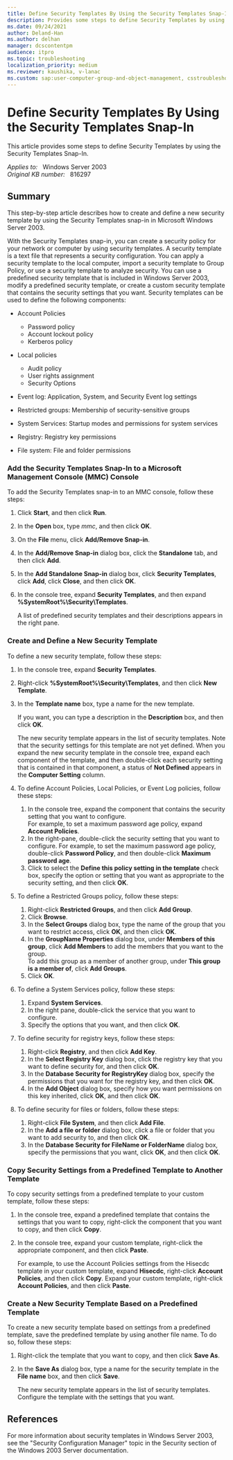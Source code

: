```yaml
---
title: Define Security Templates By Using the Security Templates Snap-In
description: Provides some steps to define Security Templates by using the Security Templates Snap-In
ms.date: 09/24/2021
author: Deland-Han
ms.author: delhan
manager: dcscontentpm
audience: itpro
ms.topic: troubleshooting
localization_priority: medium
ms.reviewer: kaushika, v-lanac
ms.custom: sap:user-computer-group-and-object-management, csstroubleshoot
---
```

# Define Security Templates By Using the Security Templates Snap-In

This article provides some steps to define Security Templates by using the Security Templates Snap-In.

_Applies to:_ &nbsp; Windows Server 2003  
_Original KB number:_ &nbsp; 816297

## Summary

This step-by-step article describes how to create and define a new security template by using the Security Templates snap-in in Microsoft Windows Server 2003.

With the Security Templates snap-in, you can create a security policy for your network or computer by using security templates. A security template is a text file that represents a security configuration. You can apply a security template to the local computer, import a security template to Group Policy, or use a security template to analyze security. You can use a predefined security template that is included in Windows Server 2003, modify a predefined security template, or create a custom security template that contains the security settings that you want. Security templates can be used to define the following components:

- Account Policies

  - Password policy
  - Account lockout policy
  - Kerberos policy
- Local policies

  - Audit policy
  - User rights assignment
  - Security Options
- Event log: Application, System, and Security Event log settings
- Restricted groups: Membership of security-sensitive groups
- System Services: Startup modes and permissions for system services
- Registry: Registry key permissions
- File system: File and folder permissions  

### Add the Security Templates Snap-In to a Microsoft Management Console (MMC) Console

To add the Security Templates snap-in to an MMC console, follow these steps:

1. Click **Start**, and then click **Run**.
2. In the **Open** box, type *mmc*, and then click **OK**.
3. On the **File** menu, click **Add/Remove Snap-in**.
4. In the **Add/Remove Snap-in** dialog box, click the **Standalone** tab, and then click **Add**.
5. In the **Add Standalone Snap-in** dialog box, click **Security Templates**, click **Add**, click **Close**, and then click **OK**.
6. In the console tree, expand **Security Templates**, and then expand
 **%SystemRoot%\Security\Templates**.

   A list of predefined security templates and their descriptions appears in the right pane.  

### Create and Define a New Security Template

To define a new security template, follow these steps:

1. In the console tree, expand **Security Templates**.
2. Right-click **%SystemRoot%\Security\Templates**, and then click **New Template**.
3. In the **Template name** box, type a name for the new template.

   If you want, you can type a description in the **Description** box, and then click **OK**.

   The new security template appears in the list of security templates. Note that the security settings for this template are not yet defined. When you expand the new security template in the console tree, expand each component of the template, and then double-click each security setting that is contained in that component, a status of **Not Defined** appears in the **Computer Setting** column.
4. To define Account Policies, Local Policies, or Event Log policies, follow these steps:  
   1. In the console tree, expand the component that contains the security setting that you want to configure.  
    For example, to set a maximum password age policy, expand **Account Policies**.
   2. In the right-pane, double-click the security setting that you want to configure.
    For example, to set the maximum password age policy, double-click **Password Policy**, and then double-click **Maximum password age**.
   3. Click to select the **Define this policy setting in the template** check box, specify the option or setting that you want as appropriate to the security setting, and then click **OK**.
5. To define a Restricted Groups policy, follow these steps:
   1. Right-click **Restricted Groups**, and then click **Add Group**.
   2. Click **Browse**.
   3. In the **Select Groups** dialog box, type the name of the group that you want to restrict access, click **OK**, and then click **OK**.
   4. In the **GroupName Properties** dialog box, under **Members of this group**, click **Add Members** to add the members that you want to the group.  
   To add this group as a member of another group, under **This group is a member of**, click **Add Groups**.
   5. Click **OK**.
6. To define a System Services policy, follow these steps:
   1. Expand **System Services**.
   2. In the right pane, double-click the service that you want to configure.
   3. Specify the options that you want, and then click **OK**.
7. To define security for registry keys, follow these steps:
   1. Right-click **Registry**, and then click **Add Key**.
   2. In the **Select Registry Key** dialog box, click the registry key that you want to define security for, and then click **OK**.
   3. In the **Database Security for RegistryKey** dialog box, specify the permissions that you want for the registry key, and then click **OK**.
   4. In the **Add Object** dialog box, specify how you want permissions on this key inherited, click **OK**, and then click **OK**.
8. To define security for files or folders, follow these steps:
   1. Right-click **File System**, and then click **Add File**.
   2. In the **Add a file or folder** dialog box, click a file or folder that you want to add security to, and then click **OK**.
   3. In the **Database Security for FileName or FolderName** dialog box, specify the permissions that you want, click **OK**, and then click **OK**.  

### Copy Security Settings from a Predefined Template to Another Template

To copy security settings from a predefined template to your custom template, follow these steps:

1. In the console tree, expand a predefined template that contains the settings that you want to copy, right-click the component that you want to copy, and then click **Copy**.
2. In the console tree, expand your custom template, right-click the appropriate component, and then click **Paste**.

    For example, to use the Account Policies settings from the Hisecdc template in your custom template, expand **Hisecdc**, right-click **Account Policies**, and then click **Copy**. Expand your custom template, right-click **Account Policies**, and then click **Paste**.  

### Create a New Security Template Based on a Predefined Template

To create a new security template based on settings from a predefined template, save the predefined template by using another file name. To do so, follow these steps:

1. Right-click the template that you want to copy, and then click **Save As**.
2. In the **Save As** dialog box, type a name for the security template in the **File name** box, and then click **Save**.

   The new security template appears in the list of security templates. Configure the template with the settings that you want.  

## References

For more information about security templates in Windows Server 2003, see the "Security Configuration Manager" topic in the Security section of the Windows 2003 Server documentation.

